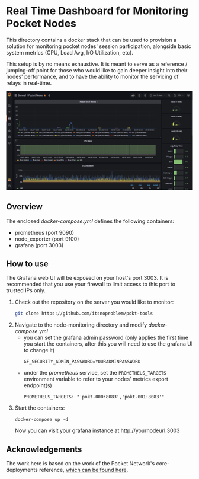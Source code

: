 # Real Time Dashboard for Monitoring Pocket Nodes

This directory contains a docker stack that can be used to provision a solution for monitoring pocket nodes' 
session participation, alongside basic system metrics (CPU, Load Avg, I/O Utilization, etc).

This setup is by no means exhaustive.  It is meant to serve as a reference / jumping-off point for those who would like
to gain deeper insight into their nodes' performance, and to have the ability to monitor the servicing of relays in 
real-time.

![Pocket nodes Grafana dashboard](../doc/img/pocket-nodes-dashboard.png)

## Overview

The enclosed *docker-compose.yml* defines the following containers:
- prometheus (port 9090)
- node_exporter (port 9100)
- grafana (port 3003)

## How to use

The Grafana web UI will be exposed on your host's port 3003.  It is recommended that you use your firewall to limit 
access to this port to trusted IPs only. 

1. Check out the repository on the server you would like to monitor:
   ```bash
   git clone https://github.com/itsnoproblem/pokt-tools
   ```
2. Navigate to the node-monitoring directory and modify *docker-compose.yml* 
   - you can set the grafana admin password (only applies the first time you start the containers, after this you will need to use the grafana UI to change it) 
     ```
     GF_SECURITY_ADMIN_PASSWORD=YOURADMINPASSWORD 
     ```
   - under the *prometheus* service, set the `PROMETHEUS_TARGETS` environment variable to refer to your nodes' metrics 
     export endpoint(s)
     ```
     PROMETHEUS_TARGETS: "'pokt-000:8083','pokt-001:8083'" 
     ``` 
3. Start the containers: 
   ```
   docker-compose up -d 
   ```
   Now you can visit your grafana instance at http://yournodeurl:3003 

## Acknowledgements

The work here is based on the work of the Pocket Network's core-deployments reference, 
[which can be found here](https://github.com/pokt-network/pocket-core-deployments/tree/staging/docker-compose/stacks/pocket-validator).
